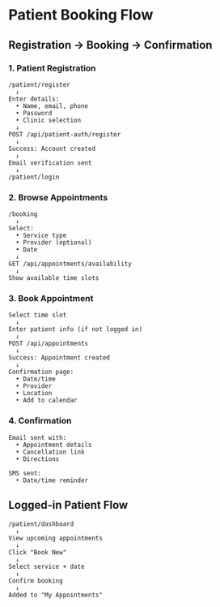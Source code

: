 # Patient Booking Flow

## Registration → Booking → Confirmation

### 1. Patient Registration
```
/patient/register
  ↓
Enter details:
  • Name, email, phone
  • Password
  • Clinic selection
  ↓
POST /api/patient-auth/register
  ↓
Success: Account created
  ↓
Email verification sent
  ↓
/patient/login
```

### 2. Browse Appointments
```
/booking
  ↓
Select:
  • Service type
  • Provider (optional)
  • Date
  ↓
GET /api/appointments/availability
  ↓
Show available time slots
```

### 3. Book Appointment
```
Select time slot
  ↓
Enter patient info (if not logged in)
  ↓
POST /api/appointments
  ↓
Success: Appointment created
  ↓
Confirmation page:
  • Date/time
  • Provider
  • Location
  • Add to calendar
```

### 4. Confirmation
```
Email sent with:
  • Appointment details
  • Cancellation link
  • Directions

SMS sent:
  • Date/time reminder
```

## Logged-in Patient Flow

```
/patient/dashboard
  ↓
View upcoming appointments
  ↓
Click "Book New"
  ↓
Select service + date
  ↓
Confirm booking
  ↓
Added to "My Appointments"
```
